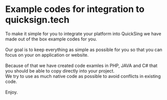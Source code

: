 <h1>Example codes for integration to quicksign.tech</h1>
<p>
To make it simple for you to integrate your platform into QuickSing we have made out of the box example codes for you.<br>
<br>
Our goal is to keep everything as simple as possible for you so that you can focus on your on application or website.<br>
<br>
Because of that we have created code examles in PHP, JAVA and C# that you should be able to copy directly into your project.<br>
We try to use as much native code as possible to avoid conflicts in existing code.<br>
<br>
Enjoy.